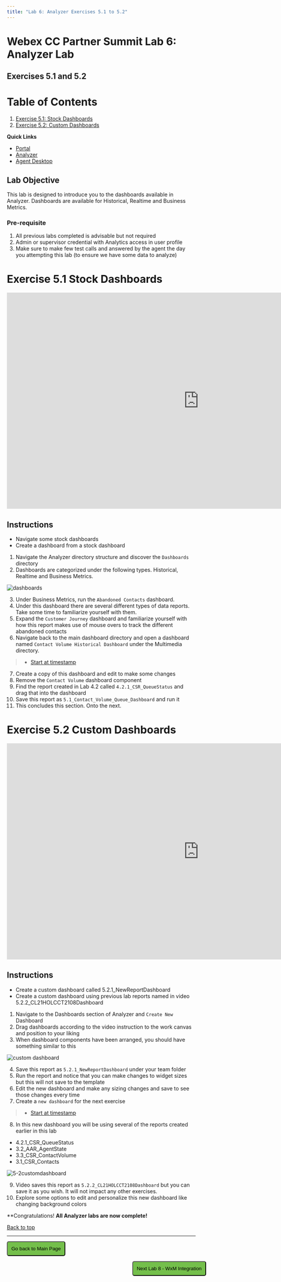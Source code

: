 ```yaml
---
title: "Lab 6: Analyzer Exercises 5.1 to 5.2"
---
```


# Webex CC Partner Summit Lab 6: Analyzer Lab

## Exercises 5.1 and 5.2


# Table of Contents
1. [Exercise 5.1: Stock Dashboards](#exercise-51-stock-dashboards)
2. [Exercise 5.2: Custom Dashboards](#exercise-52-custom-dashboards)

**Quick Links**

* <a href="https://portal.wxcc-us1.cisco.com/portal" target="_blank">Portal</a>
* <a href="https://analyzer.wxcc-us1.cisco.com/analyzer/home" target="_blank">Analyzer</a>
* <a href="https://desktop.wxcc-us1.cisco.com" target="_blank">Agent Desktop</a>


## Lab Objective

This lab is designed to introduce you to the dashboards available in Analyzer.  Dashboards are available for Historical, Realtime and Business Metrics.  

### Pre-requisite

1. All previous labs completed is advisable but not required
2. Admin or supervisor credential with Analytics access in user profile
3. Make sure to make few test calls and answered by the agent the day you attempting this lab (to ensure we have some data to analyze)

# Exercise 5.1 Stock Dashboards

<iframe width="1024" height="576" src="https://youtube.com/embed/vfMlNmVZcQM?rel=0" title="Webex CC Partner Summit Lab 6: Analyzer Lab 5.1" frameborder="0" allow="accelerometer; autoplay; clipboard-write; encrypted-media; gyroscope; picture-in-picture" allowfullscreen></iframe>

## Instructions
- Navigate some stock dashboards
- Create a dashboard from a stock dashboard

1. Navigate the Analyzer directory structure and discover the `Dashboards` directory
2. Dashboards are categorized under the following types.  Historical, Realtime and Business Metrics.

![dashboards](https://user-images.githubusercontent.com/75790934/113645373-60c2eb80-964c-11eb-939f-fbbcbcb71608.png)

3. Under Business Metrics, run the `Abandoned Contacts` dashboard.  
4. Under this dashboard there are several different types of data reports.  Take some time to familiarize yourself with them.
5. Expand the `Customer Journey` dashboard and familiarize yourself with how this report makes use of mouse overs to track the different abandoned contacts
6. Navigate back to the main dashboard directory and open a dashboard named `Contact Volume Historical Dashboard` under the Multimedia directory.
> * <a href="https://youtube.com/embed/vfMlNmVZcQM?start=201" target="_blank">Start at timestamp</a>
7. Create a copy of this dashboard and edit to make some changes
8. Remove the `Contact Volume` dashboard component
9. Find the report created in Lab 4.2 called `4.2.1_CSR_QueueStatus` and drag that into the dashboard
10. Save this report as `5.1_Contact_Volume_Queue_Dashboard` and run it
11. This concludes this section.  Onto the next.

# Exercise 5.2 Custom Dashboards

<iframe width="1024" height="576" src="https://youtube.com/embed/wCgzv58mKTs?rel=0" title="Webex CC Partner Summit Lab 6: Analyzer Lab 5.2" frameborder="0" allow="accelerometer; autoplay; clipboard-write; encrypted-media; gyroscope; picture-in-picture" allowfullscreen></iframe>

## Instructions
- Create a custom dashboard called 5.2.1_NewReportDashboard
- Create a custom dashboard using previous lab reports named in video 5.2.2_CL21HOLCCT2108Dashboard

1. Navigate to the Dashboards section of Analyzer and `Create New` Dashboard
2. Drag dashboards according to the video instruction to the work canvas and position to your liking
3. When dashboard components have been arranged, you should have something similar to this

![custom dashboard](https://user-images.githubusercontent.com/75790934/113778075-92da5900-96f1-11eb-9b05-3a5f86d24920.png)

4. Save this report as `5.2.1_NewReportDashboard` under your team folder
5. Run the report and notice that you can make changes to widget sizes but this will not save to the template
6. Edit the new dashboard and make any sizing changes and save to see those changes every time
7. Create a `new dashboard` for the next exercise
> * <a href="https://youtube.com/embed/wCgzv58mKTs?start=179" target="_blank">Start at timestamp</a>
8. In this new dashboard you will be using several of the reports created earlier in this lab
  - 4.2.1_CSR_QueueStatus
  - 3.2_AAR_AgentState
  - 3.3_CSR_ContactVolume
  - 3.1_CSR_Contacts

![5-2customdashboard](https://user-images.githubusercontent.com/75790934/113779194-f3b66100-96f2-11eb-8a22-21c1bf94b1a5.png)

9. Video saves this report as `5.2.2_CL21HOLCCT2108Dashboard` but you can save it as you wish.  It will not impact any other exercises.
10. Explore some options to edit and personalize this new dashboard like changing background colors

**Congratulations!  **All Analyzer labs are now complete!**

[Back to top](#webex-cc-partner-summit-lab5-analyzer-lab)

---

<script>
function mainPage() {window.location.href = "https://wxcctechsummit.github.io/wxcclabguides/TechSummitRoW_2021/HomePage.html";}
function nextLab() {window.location.href = "https://wxcctechsummit.github.io/wxcclabguides/TechSummitRoW_2021/Lab8.html";}
</script>

<div id="button-row">
	<button onclick="mainPage()" style="
  border-radius: 5px;
  background-color: rgb(116,191,75);
  padding: 10px;">Go back to Main Page</button>

<button onclick="nextLab()" style="
  position: absolute;
  right: 200px;
  border-radius: 5px;
  background-color: rgb(116,191,75);
  padding: 10px;">Next Lab 8 - WxM Integration</button>

</div>

